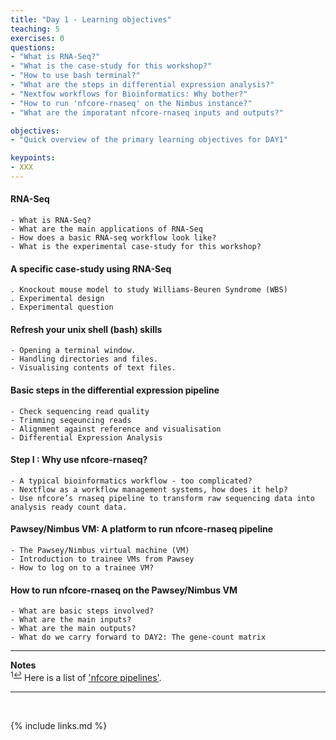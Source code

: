 ```yaml
---
title: "Day 1 - Learning objectives"
teaching: 5
exercises: 0
questions:
- "What is RNA-Seq?"
- "What is the case-study for this workshop?"
- "How to use bash terminal?"
- "What are the steps in differential expression analysis?"
- "Nextfow workflows for Bioinformatics: Why bother?"
- "How to run 'nfcore-rnaseq' on the Nimbus instance?"
- "What are the imporatant nfcore-rnaseq inputs and outputs?"

objectives:
- "Quick overview of the primary learning objectives for DAY1"

keypoints:
- XXX
---
```


#### RNA-Seq
```
- What is RNA-Seq?
- What are the main applications of RNA-Seq
- How does a basic RNA-seq workflow look like?
- What is the experimental case-study for this workshop?
```

#### A specific case-study using RNA-Seq
```
. Knockout mouse model to study Williams-Beuren Syndrome (WBS)
. Experimental design
. Experimental question
```

#### Refresh your unix shell (bash) skills
```
- Opening a terminal window.
- Handling directories and files.
- Visualising contents of text files.
```


#### Basic steps in the differential expression pipeline
```
- Check sequencing read quality
- Trimming seqeuncing reads 
- Alignment against reference and visualisation
- Differential Expression Analysis
```

#### Step I :  Why use nfcore-rnaseq?
```
- A typical bioinformatics workflow - too complicated?
- Nextflow as a workflow management systems, how does it help?
- Use nfcore’s rnaseq pipeline to transform raw sequencing data into analysis ready count data.
```

#### Pawsey/Nimbus VM: A platform to run nfcore-rnaseq pipeline 
```
- The Pawsey/Nimbus virtual machine (VM)
- Introduction to trainee VMs from Pawsey
- How to log on to a trainee VM?
```

#### How to run nfcore-rnaseq on the Pawsey/Nimbus VM
```
- What are basic steps involved?
- What are the main inputs?
- What are the main outputs? 
- What do we carry forward to DAY2: The gene-count matrix
```

___
**Notes**   
<sup id="f1">1[↩](#a1)</sup> Here is a list of ['nfcore pipelines'](https://nf-co.re/pipelines/).

___
<br>



{% include links.md %}
